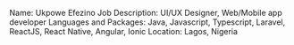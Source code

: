 Name: Ukpowe Efezino
Job Description: UI/UX Designer, Web/Mobile app developer
Languages and Packages: Java, Javascript, Typescript, Laravel, ReactJS, React Native, Angular, Ionic
Location: Lagos, Nigeria
